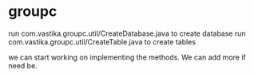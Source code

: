 # groupc

run com.vastika.groupc.util/CreateDatabase.java to create database
run com.vastika.groupc.util/CreateTable.java to create tables


we can start working on implementing the methods. We can add more if need be.
